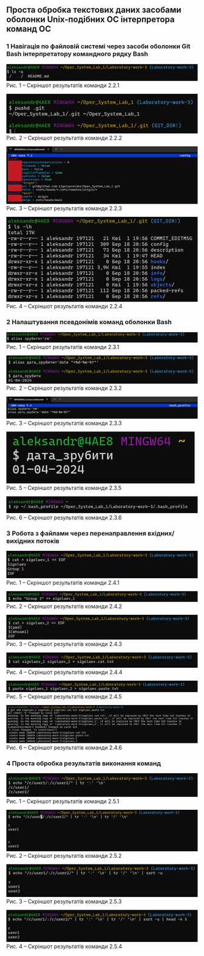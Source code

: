 ## Проста обробка текстових даних засобами оболонки Unix-подібних ОС інтерпретора команд ОС


### 1 Навігація по файловій системі через засоби оболонки Git Bash інтерпретатору командного рядку Bash

![Скріншот 2.2.1](2.2.1.png) 
Рис. 1 – Скріншот результатів команди 2.2.1

![Скріншот 2.2.2](2.2.2.png)
Рис. 2 – Скріншот результатів команди 2.2.2

![Скріншот 2.2.3](2.2.3.png)
Рис. 3 – Скріншот результатів команди 2.2.3

![Скріншот 2.2.4](2.2.4.png)
Рис. 4 – Скріншот результатів команди 2.2.4


### 2 Налаштування псевдонімів команд оболонки Bash

![Скріншот 2.3.1](2.3.1.png) 
Рис. 1 – Скріншот результатів команди 2.3.1

![Скріншот 2.3.2](2.3.2.png)
Рис. 2 – Скріншот результатів команди 2.3.2

![Скріншот 2.3.3](2.3.3.png)
Рис. 3 – Скріншот результатів команди 2.3.3

![Скріншот 2.3.5](2.3.5.png)
Рис. 5 – Скріншот результатів команди 2.3.5

![Скріншот 2.3.6](2.3.6.png)
Рис. 6 – Скріншот результатів команди 2.3.6


### 3 Робота з файлами через перенаправлення вхідних/вихідних потоків

![Скріншот 2.4.1](2.4.1.png) 
Рис. 1 – Скріншот результатів команди 2.4.1

![Скріншот 2.4.2](2.4.2.png)
Рис. 2 – Скріншот результатів команди 2.4.2

![Скріншот 2.4.3](2.4.3.png)
Рис. 3 – Скріншот результатів команди 2.4.3

![Скріншот 2.4.4](2.4.4.png)
Рис. 4 – Скріншот результатів команди 2.4.4

![Скріншот 2.4.5](2.4.5.png)
Рис. 5 – Скріншот результатів команди 2.4.5

![Скріншот 2.4.6](2.4.6.png)
Рис. 6 – Скріншот результатів команди 2.4.6


### 4 Проста обробка результатів виконання команд

![Скріншот 2.5.1](2.5.1.png) 
Рис. 1 – Скріншот результатів команди 2.5.1

![Скріншот 2.5.2](2.5.2.png)
Рис. 2 – Скріншот результатів команди 2.5.2

![Скріншот 2.5.3](2.5.3.png)
Рис. 3 – Скріншот результатів команди 2.5.3

![Скріншот 2.5.4](2.5.4.png)
Рис. 4 – Скріншот результатів команди 2.5.4

